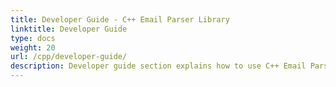 ```yaml
---
title: Developer Guide - C++ Email Parser Library
linktitle: Developer Guide
type: docs
weight: 20
url: /cpp/developer-guide/
description: Developer guide section explains how to use C++ Email Parser Library to work with Mime Messages, Outlook items, Exchange EWS Client.
---
```



